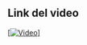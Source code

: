 ## Link del video

[[![Video]([https://youtu.be/vt5fpE0bzSY](https://youtu.be/wJjLeoqJXsA?si=fd_zACLqxvYPgCpn))]
](https://youtu.be/wJjLeoqJXsA)
